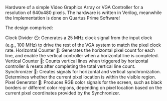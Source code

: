 Hardware of a simple Video Graphics Array or VGA Controller for a resolution of 640x480 pixels. The hardware is written in Verilog, meanwhile the Implementation is done on Quartus Prime Software!

The design comprised:

Clock Divider ⏲️: Generates a 25 MHz clock signal from the input clock (e.g., 100 MHz) to drive the rest of the VGA system to match the pixel clock rate.
Horizontal Counter 📐: Generates the horizontal pixel count for each line, and enable the vertical controller when a horizontal line is completed.
Vertical Counter 📏: Counts vertical lines when triggered by horizontal controller & resets after completing the total vertical line count.
Synchronizer 🔄: Creates signals for horizontal and vertical synchronization.
Determines whether the current pixel location is within the visible region.
Pixel Generator 🎨: Produces RGB color signals for the screen, such as black borders or different color regions, depending on pixel location based on the current pixel coordinates provided by the Synchronizer.
